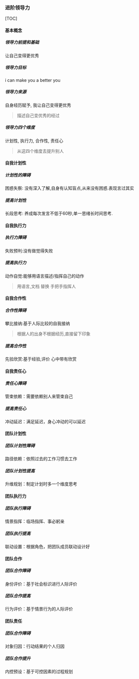### 进阶领导力

[TOC]



#### 基本概念

##### 领导力前提和基础

让自己变得更优秀

##### 领导力目标

i can make you a better you

##### 领导力来源

自身经历赋予, 我让自己变得更优秀

> 描述自己变优秀的经过

##### 领导力四个维度

计划性, 执行力, 合作性, 责任心

> 从这四个维度去提升别人



#### 自我计划性

##### 计划性的障碍

困惑失察: 没有深入了解,自身有认知盲点,从来没有困惑.表现言过其实

##### 提高计划性

长段思考: 养成每次发言不低于60秒,单一思绪长时间思考.



#### 自我执行力

##### 执行力障碍

失败预判:没有做觉得失败

##### 提高执行力

动作自觉:能够用语言描述/指挥自己的动作

> 用语言,文档 替换 手把手指挥人



#### 自我合作性

##### 合作性障碍

攀比接纳:基于人际比较的自我接纳

> 根据人的出身不根据经历,直接留下印象

##### 提高合作性

先验欣赏:基于经验,评价 心中带有欣赏



#### 自我责任心

##### 责任心障碍

管束依赖：需要依赖别人来管束自己

##### 提高责任心

冲动延迟：满足延迟，身心冲动的可以延迟



#### 团队计划性

##### 团队计划性障碍

路径依赖：依照过去的工作习惯去工作

##### 团队计划性提高

升维规划：制定计划时多一个维度思考



#### 团队执行力

##### 团队执行障碍

情景指挥：临场指挥、事必躬亲

##### 团队执行提高

联动设置：根据角色，把团队成员联动设计好



#### 团队合作

##### 团队合作障碍

身份评价：基于社会标识进行人际评价

##### 团队合作提高

行为评价：基于情景行为的人际评价



#### 团队责任

##### 团队合作障碍

对象归因：行动结果的个人归因

##### 团队合作提升

内控预设：基于可控因素的过程规划

